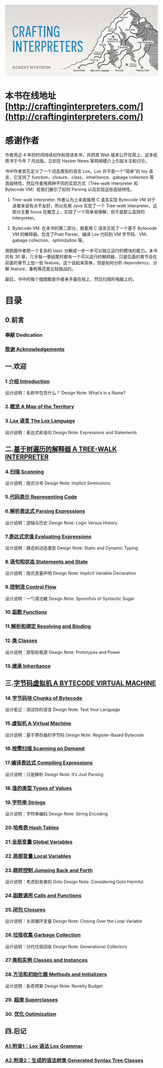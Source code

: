 ![](./assets/6f7f36299a48f19840b95efbe9ecd1ccaf67956d.png)

# 本书在线地址 [http://craftinginterpreters.com/](http://craftinginterpreters.com/)

# 感谢作者



作者用近 4 年的时间持续创作和改进本书，并把其 Web 版本公开在网上。这本纸质书于今年 7 月出版，立刻在 Hacker News 等网络媒介上引起关注和讨论。

书中作者首先定义了一个动态类型的语言 Lox。Lox 并不是一个“简单”的 toy 语言，它支持了 function、closure、class、inheritance、gabage collection 等高级特性。然后作者用两种不同的实现方式（Tree-walk Interpreter 和 Bytecode VM）给我们展示了如何 Parsing 以及实现这些高级特性。

1. Tree-walk Interpreter. 作者认为上来直接用 C 语言实现 Bytecode VM 对于读者来说有点不友好，所以先用 Java 实现了一个 Tree-walk Interpreter。这部分主要 focus 在概念上，实现了一个简单易理解，但不是那么高效的 Interpreter。

2. Bytecode VM. 在本书的第二部分，做着用 C 语言实现了一个基于 Bytecode VM 的解释器。包含了Pratt Parser、编译 Lox 代码到 VM 字节码、VM、gabage collection、optimization 等。

很佩服作者把一个复杂的 topic 分解成一步一步可以独立运行的模块的能力。本书共有 30 章，几乎每一章结尾时都有一个可以运行的解释器，只是后面的章节会在前面的章节上加一些 feature。这个说起来简单，但是如何分析 dependency、分解 feature、重构等还是比较挑战的。

最后，书中的每个插图都是作者亲手画在纸上，然后扫描的电脑上的。



# 目录

## 0.前言

### 奉献 Dedication

### [致谢 Acknowledgements](../../craftinginterpreters/0_01.acknowledgements/acknowledgements.md)

## 一.欢迎

### 1.[介绍 Introduction](../../craftinginterpreters/1_01.Introduction/Introduction.md)

 设计说明：名称中包含什么？ Design Note: What’s in a Name?

### 2.[概览 A Map of the Territory](../../craftinginterpreters/1_02.A%20Map%20of%20the%20Territory/A%20Map%20of%20the%20Territory.md)

### 3.[Lox 语言 The Lox Language](../../craftinginterpreters/1_03.The%20Lox%20Language/The%20Lox%20Language.md)

 设计说明：表达式和语句 Design Note: Expressions and Statements

## 二.[基于树遍历的解释器 A TREE-WALK INTERPRETER](../../craftinginterpreters/2_00.A%20TREE-WALK%20INTERPRETER/A%20TREE-WALK%20INTERPRETER.md)

### 4.[扫描 Scanning](../../craftinginterpreters/2_04.Scanning/Scanning.md)

 设计说明：隐式分号 Design Note: Implicit Semicolons

### 5.[代码表示 Representing Code](../../craftinginterpreters/2_05.Representing%20Code/Representing%20Code.md)

### 6.[解析表达式 Parsing Expressions](../../craftinginterpreters/2_06.Parsing%20Expressions/Parsing%20Expressions.md)

 设计说明：逻辑与历史  Design Note: Logic Versus History

### 7.[表达式求值 Evaluating Expressions](../../craftinginterpreters/2_07.Evaluating%20Expressions/Evaluating%20Expressions.md)

 设计说明：静态和动态类型 Design Note: Static and Dynamic Typing

### 8.[语句和状态 Statements and State](../../craftinginterpreters/2_08.Statements%20and%20State/Statements%20and%20State.md)

 设计说明：隐式变量声明 Design Note: Implicit Variable Declaration

### 9.[控制流 Control Flow](../../craftinginterpreters/2_09.Control%20Flow/Control%20Flow.md)

 设计说明：一勺语法糖  Design Note: Spoonfuls of Syntactic Sugar

### 10.[函数 Functions](../../craftinginterpreters/2_10.Functions/Functions.md)

### 11.[解析和绑定 Resolving and Binding](../../craftinginterpreters/2_11.Resolving%20and%20Binding/Resolving%20and%20Binding.md)

### 12.[类 Classes](../../craftinginterpreters/2_12.Classes/Classes.md)

 设计说明：原型和电源  Design Note: Prototypes and Power

### 13.[继承 Inheritance](../../craftinginterpreters/2_13.Inheritance/Inheritance.md)

## 三.[字节码虚拟机 A BYTECODE VIRTUAL MACHINE](../../craftinginterpreters/3_00.A%20BYTECODE%20VIRTUAL%20MACHINE/A%20BYTECODE%20VIRTUAL%20MACHINE.md)

### 14.[字节码块 Chunks of Bytecode](../../craftinginterpreters/3_14.Chunks%20of%20Bytecode/Chunks%20of%20Bytecode.md)

 设计笔记：测试你的语言   Design Note: Test Your Language

### 15.[虚拟机 A Virtual Machine](../../craftinginterpreters/3_15.A%20Virtual%20Machine/A%20Virtual%20Machine.md)

 设计说明：基于寄存器的字节码  Design Note: Register-Based Bytecode

### 16.[按需扫描 Scanning on Demand](../../craftinginterpreters/3_16.Scanning%20on%20Demand/Scanning%20on%20Demand.md)

### 17.[编译表达式 Compiling Expressions](../../craftinginterpreters/3_17.Compiling%20Expressions/Compiling%20Expressions.md)

 设计说明：只是解析    Design Note: It’s Just Parsing

### 18.[值的类型 Types of Values](../../craftinginterpreters/3_18.Types%20of%20Values/Types%20of%20Values.md)

### 19.[字符串 Strings](../../craftinginterpreters/3_19.Strings/Strings.md)

 设计说明：字符串编码  Design Note: String Encoding

### 20.[哈希表 Hash Tables](../../craftinginterpreters/3_20.Hash%20Tables/Hash%20Tables.md)

### 21.[全局变量 Global Variables](../../craftinginterpreters/3_21.Global%20Variables/Global%20Variables.md)

### 22.[局部变量 Local Variables](../../craftinginterpreters/3_22.Local%20Variables/Local%20Variables.md)

### 23.[跳转控制 Jumping Back and Forth](../../craftinginterpreters/3_23.Jumping%20Back%20and%20Forth/Jumping%20Back%20and%20Forth.md)

 设计说明：考虑到有害的 Goto   Design Note: Considering Goto Harmful

### 24.[函数调用   Calls and Functions](../../craftinginterpreters/3_24.Calls%20and%20Functions/Calls%20and%20Functions.md)

### 25.[闭包 Closures](../../craftinginterpreters/3_25.Closures/Closures.md)

 设计说明：关闭循环变量  Design Note: Closing Over the Loop Variable

### 26.[垃圾收集 Garbage Collection](../../craftinginterpreters/3_26.Garbage%20Collection/Garbage%20Collection.md)

 设计说明：分代垃圾回收 Design Note: Generational Collectors

### 27.[类和实例  Classes and Instances ](../../craftinginterpreters/3_27.Classes%20and%20Instances/Classes%20and%20Instances.md)

### 28.[方法和初始化器  Methods and Initializers ](../../craftinginterpreters/3_28.Methods%20and%20Initializers/Methods%20and%20Initializers.md)

 设计说明：新奇预算  Design Note: Novelty Budget

### 29. [超类  Superclasses ](../../craftinginterpreters/3_29.Superclasses/Superclasses.md)

### 30. [优化  Optimization ](../../craftinginterpreters/3_30.Optimization/Optimization.md)

## 四.后记

### [A1.附录1：Lox 语法    Lox Grammar  ](../../craftinginterpreters/4_01.A1.Appendix%20I%20Lox%20Grammar/A1.Appendix%20I%20Lox%20Grammar.md)

### [A2.附录2：生成的语法树类   Generated Syntax Tree Classes ](../../craftinginterpreters/4_02.A2.Appendix%20II%20Generated%20Syntax%20Tree%20Classes/A2.Appendix%20II%20Generated%20Syntax%20Tree%20Classes.md)